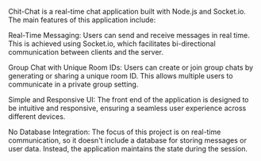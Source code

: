 Chit-Chat is a real-time chat application built with Node.js and Socket.io. The main features of this application include:

Real-Time Messaging: Users can send and receive messages in real time. This is achieved using Socket.io, which facilitates bi-directional communication between clients and the server.

Group Chat with Unique Room IDs: Users can create or join group chats by generating or sharing a unique room ID. This allows multiple users to communicate in a private group setting.

Simple and Responsive UI: The front end of the application is designed to be intuitive and responsive, ensuring a seamless user experience across different devices.

No Database Integration: The focus of this project is on real-time communication, so it doesn't include a database for storing messages or user data. Instead, the application maintains the state during the session.
